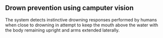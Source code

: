 ## Drown prevention using camputer vision 
The system detects instinctive drowning responses performed by humans when close to drowning in attempt to keep the mouth above the water with the body remaining upright and arms extended laterally. 
